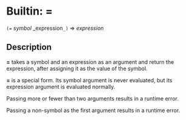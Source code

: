 Builtin: =
==========

`(=` _symbol_ _expression`_)` => _expression_

Description
-----------

**=** takes a symbol and an expression as an argument and return the
expression, after assigning it as the value of the symbol.

**=** is a special form. Its symbol argument is never evaluated, but its
expression argument is evaluated normally.

Passing more or fewer than two arguments results in a runtime error.

Passing a non-symbol as the first argument results in a runtime error.

